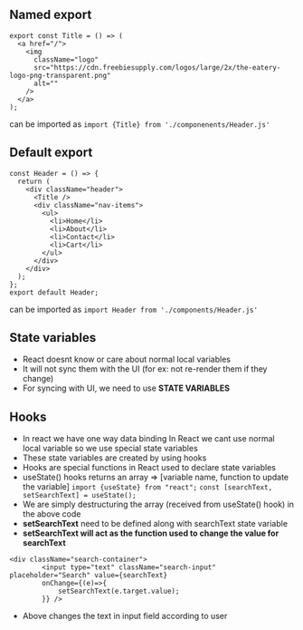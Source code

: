 ## Named export
```
export const Title = () => (
  <a href="/">
    <img
      className="logo"
      src="https://cdn.freebiesupply.com/logos/large/2x/the-eatery-logo-png-transparent.png"
      alt=""
    />
  </a>
);
```
can be imported as ```import {Title} from './componenents/Header.js' ```

## Default export

```
const Header = () => {
  return (
    <div className="header">
      <Title />
      <div className="nav-items">
        <ul>
          <li>Home</li>
          <li>About</li>
          <li>Contact</li>
          <li>Cart</li>
        </ul>
      </div>
    </div>
  );
};
export default Header;
```
can be imported as ```import Header from './components/Header.js' ```
## State variables
- React doesnt know or care about normal local variables
- It will not sync them with the UI (for ex: not re-render them if they change)
- For syncing with UI, we need to use **STATE VARIABLES**

## Hooks
- In react we have one way data binding
In React we cant use normal local variable so we use special state variables
- These state variables are created by using hooks
- Hooks are special functions in React used to declare state variables
- useState() hooks returns an array => [variable name, function to update the variable]
```import {useState} from "react";```
```const [searchText, setSearchText] = useState();```
- We are simply destructuring the array (received from useState() hook) in the above code
- **setSearchText** need to be defined along with searchText state variable
- **setSearchText will act as the function used to change the value for searchText**
```
<div className="search-container">
        <input type="text" className="search-input" placeholder="Search" value={searchText}
        onChange={(e)=>{
            setSearchText(e.target.value);
        }} />
```
- Above changes the text in input field according to user